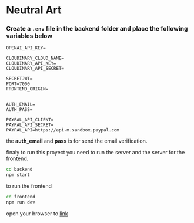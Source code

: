 # Neutral Art
### Create a `.env` file in the backend folder and place the following variables below

```env
OPENAI_API_KEY=

CLOUDINARY_CLOUD_NAME=
CLOUDINARY_API_KEY=
CLOUDINARY_API_SECRET=

SECRETJWT=
PORT=7000
FRONTEND_ORIGIN=


AUTH_EMAIL=
AUTH_PASS=

PAYPAL_API_CLIENT=
PAYPAL_API_SECRET=
PAYPAL_API=https://api-m.sandbox.paypal.com
```

the **auth_email** and **pass** is for send the email verification.




finaly to run this proyect you need to run the server and the server for the frontend.
```cmd
cd backend
npm start
```

to run the frontend
```cmd
cd frontend
npm run dev
```
open your browser to 
[link](localhost:5173)